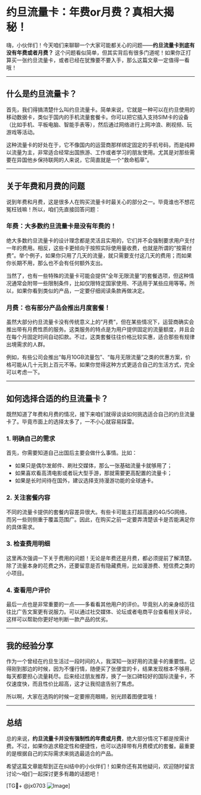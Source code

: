 # 约旦流量卡：年费or月费？真相大揭秘！

嗨，小伙伴们！今天咱们来聊聊一个大家可能都关心的问题——**约旦流量卡到底有没有年费或者月费？** 这个问题看似简单，但其实背后有很多门道呢！如果你正打算买一张约旦流量卡，或者已经在犹豫要不要入手，那么这篇文章一定值得一看哦！

---

## 什么是约旦流量卡？

首先，我们得搞清楚什么叫约旦流量卡。简单来说，它就是一种可以在约旦使用的移动数据卡，类似于国内的手机流量套餐卡。你可以把它插入支持SIM卡的设备（比如手机、平板电脑、智能手表等），然后通过网络进行上网冲浪、刷视频、玩游戏等活动。

这种流量卡的好处在于，它不像国内的运营商那样绑定固定的手机号码，而是纯粹以流量为主，非常适合经常出国旅游、工作或者学习的朋友使用。尤其是对那些需要在异国他乡保持联网的人来说，它简直就是一个“救命稻草”。

---

## 关于年费和月费的问题

说到年费和月费，这是很多人在购买流量卡时最关心的部分之一。毕竟谁也不想花冤枉钱嘛！所以，咱们先直接回答问题：

### 年费：大多数约旦流量卡是没有年费的！

绝大多数约旦流量卡的设计理念都是灵活且实用的，它们并不会强制要求用户支付一年的费用。相反，这些卡更倾向于按照实际使用量收费，也就是所谓的“按需付费”。举个例子，如果你只用了几天的流量，就只需要支付这几天的费用；而如果你长期不用，那么也不会有任何额外支出。

当然了，也有一些特殊的流量卡可能会提供“全年无限流量”的套餐选项，但这种情况通常会附带一些限制条件，比如仅限特定国家使用、不适用于某些应用等等。所以，如果你看到类似的产品，一定要仔细阅读条款再做决定。

### 月费：也有部分产品会推出月度套餐！

虽然大部分约旦流量卡没有传统意义上的“月费”，但在某些情况下，运营商确实会推出带有月费性质的服务。这类服务的特点是为用户提供固定的流量额度，并且会在每个月固定时间自动扣款。不过，这类套餐往往价格比较实惠，适合那些有规律出境需求的人群。

例如，有些公司会推出“每月10GB流量包”、“每月无限流量”之类的优惠方案，价格可能从几十元到上百元不等。如果你觉得这种方式更适合自己的生活方式，完全可以考虑一下。

---

## 如何选择合适的约旦流量卡？

既然知道了年费和月费的情况，接下来咱们就得谈谈如何挑选适合自己的约旦流量卡了。毕竟市面上的选择太多了，一不小心就容易踩雷。

### 1. **明确自己的需求**

首先，你需要知道自己出国后主要会做什么事情。比如：

- 如果只是偶尔发邮件、刷社交媒体，那么一张基础流量卡就够用了；
- 如果喜欢看高清电影或者玩大型手游，那就需要更高配置的流量卡；
- 如果是长时间待在国外，建议选择支持漫游功能的全球通卡。

### 2. **关注套餐内容**

不同的流量卡提供的套餐内容差异很大。有些卡可能主打超高速的4G/5G网络，而另一些则侧重于覆盖范围广。因此，在购买之前一定要弄清楚该卡是否能满足你的具体需求。

### 3. **检查费用明细**

这里再次强调一下关于费用的问题！无论是年费还是月费，都必须提前了解清楚。除了流量本身的花费之外，还要留意是否有隐藏费用，比如漫游费、短信费之类的小项目。

### 4. **查看用户评价**

最后一点也是非常重要的一点——多看看其他用户的评价。毕竟别人的亲身经历往往比广告文案更有说服力。可以通过社交媒体、论坛或者电商平台查看相关评论，这样可以帮助你更好地判断一款产品的优劣。

---

## 我的经验分享

作为一个曾经在约旦生活过一段时间的人，我深知一张好用的流量卡的重要性。记得刚到那边的时候，因为不懂行情，随便买了张便宜的卡，结果发现根本不够用，每天都要担心流量耗尽。后来经过朋友推荐，换了一张口碑较好的国际流量卡，不仅速度快，而且性价比超高，这才让我彻底告别了焦虑。

所以啊，大家在选购的时候一定要擦亮眼睛，别光顾着图便宜哦！

---

## 总结

总的来说，**约旦流量卡并没有强制性的年费或月费**，绝大部分情况下都是按需计费。不过，如果你追求稳定性和便捷性，也可以选择带有月费模式的套餐。最重要的是根据自己的实际需求来挑选最适合的产品。

希望这篇文章能帮到正在纠结中的小伙伴们！如果你还有其他疑问，欢迎随时留言讨论～咱们一起探讨更多有趣的话题吧！

[TG💪+ @jx0703 ![Image](https://github.com/user-attachments/assets/dbca1d08-cadb-493c-b0ec-ad6f7a83f270)]